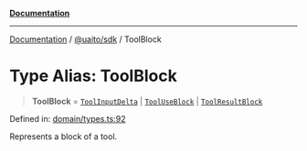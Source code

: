 [**Documentation**](../../../README.md)

***

[Documentation](../../../README.md) / [@uaito/sdk](../README.md) / ToolBlock

# Type Alias: ToolBlock

> **ToolBlock** = [`ToolInputDelta`](ToolInputDelta.md) \| [`ToolUseBlock`](ToolUseBlock.md) \| [`ToolResultBlock`](ToolResultBlock.md)

Defined in: [domain/types.ts:92](https://github.com/elribonazo/uaito/blob/0785510d8ad92c6f9514ad770b3e81162500e4a0/packages/sdk/src/domain/types.ts#L92)

Represents a block of a tool.
